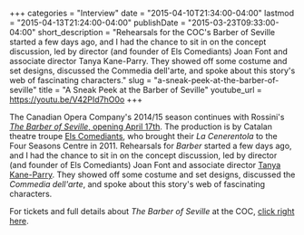 +++
categories = "Interview"
date = "2015-04-10T21:34:00-04:00"
lastmod = "2015-04-13T21:24:00-04:00"
publishDate = "2015-03-23T09:33:00-04:00"
short_description = "Rehearsals for the COC's Barber of Seville started a few days ago, and I had the chance to sit in on the concept discussion, led by director (and founder of Els Comediants) Joan Font and associate director Tanya Kane-Parry. They showed off some costume and set designs, discussed the Commedia dell'arte, and spoke about this story's web of fascinating characters."
slug = "a-sneak-peek-at-the-barber-of-seville"
title = "A Sneak Peek at the Barber of Seville"
youtube_url = https://youtu.be/V42PId7hO0o
+++

<p>
	The Canadian Opera Company's 2014/15 season continues with Rossini's <a href="http://www.coc.ca/PerformancesAndTickets/1415Season/BarberofSeville.aspx" target="_blank" data-mce-href="http://www.coc.ca/PerformancesAndTickets/1415Season/BarberofSeville.aspx"><em>The Barber of Seville</em>, opening April 17th</a>. The production is by Catalan theatre troupe <a href="http://comediants.com/?lang=en" target="_blank" data-mce-href="http://comediants.com/?lang=en">Els Comediants</a>, who brought their <em>La Cenerentola</em> to the Four Seasons Centre in 2011. Rehearsals for <em>Barber </em>started a few days ago, and I had the chance to sit in on the concept discussion, led by director (and founder of Els Comediants) Joan Font and associate director <a href="http://tanyakaneparry.blogspot.ca/p/bio.html" target="_blank" data-mce-href="http://tanyakaneparry.blogspot.ca/p/bio.html">Tanya Kane-Parry</a>. They showed off some costume and set designs, discussed the <em>Commedia dell'arte</em>, and spoke about this story's web of fascinating characters.
</p>
<p>
	For tickets and full details about <em>The Barber of Seville</em> at the COC, <a href="http://www.coc.ca/PerformancesAndTickets/1415Season/BarberofSeville/CastAndCreativeTeam.aspx" target="_blank" data-mce-href="http://www.coc.ca/PerformancesAndTickets/1415Season/BarberofSeville/CastAndCreativeTeam.aspx">click right here</a>.<br>
</p>
